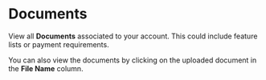 # Documents

View all **Documents** associated to your account. This could include feature lists or payment requirements.

You can also view the documents by clicking on the uploaded document in the **File Name** column.
